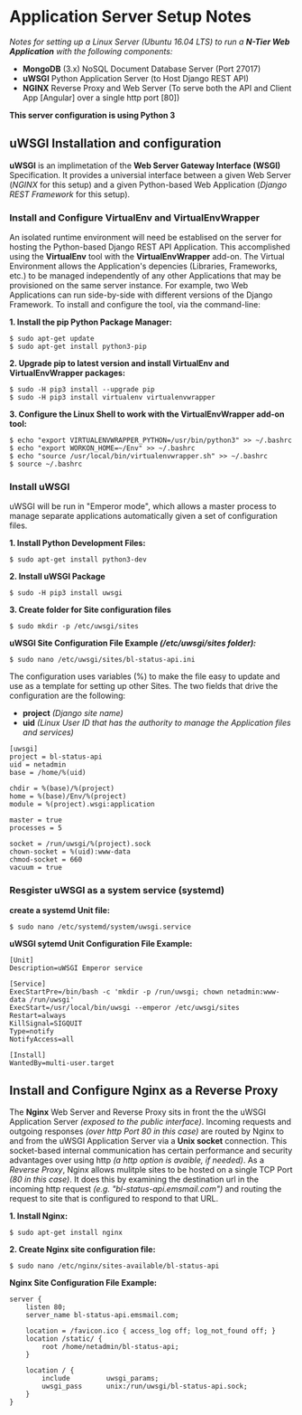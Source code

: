 # Application Server Setup Notes
*Notes for setting up a Linux Server (Ubuntu 16.04 LTS) to run a **N-Tier Web Application** with the following components:*
* **MongoDB** (3.x) NoSQL Document Database Server (Port 27017)
* **uWSGI** Python Application Server (to Host Django REST API)
* **NGINX** Reverse Proxy and Web Server (To serve both the API and Client App [Angular] over a single http port [80])

**This server configuration is using Python 3**

## uWSGI Installation and configuration
**uWSGI** is an implimetation of the **Web Server Gateway Interface (WSGI)** Specification. It provides a universial interface 
between a given Web Server (*NGINX* for this setup) and a given Python-based Web Application (*Django REST Framework* 
for this setup).

### Install and Configure VirtualEnv and VirtualEnvWrapper
An isolated runtime environment will need be establised on the server for hosting the Python-based Django REST API Application.  This accomplished using the **VirtualEnv** tool with the **VirtualEnvWrapper** add-on.  The Virtual Environment allows the Application's depencies (Libraries, Frameworks, etc.) to be managed independently of any other Applications that may be provisioned on the same server instance. For example, two Web Applications can run side-by-side with different versions of the Django Framework. To install and configure the tool, via the command-line:

**1. Install the pip Python Package Manager:**
```
$ sudo apt-get update
$ sudo apt-get install python3-pip
```

**2. Upgrade pip to latest version and install VirtualEnv and VirtualEnvWrapper packages:**
```
$ sudo -H pip3 install --upgrade pip
$ sudo -H pip3 install virtualenv virtualenvwrapper
```

**3. Configure the Linux Shell to work with the VirtualEnvWrapper add-on tool:**
```
$ echo "export VIRTUALENVWRAPPER_PYTHON=/usr/bin/python3" >> ~/.bashrc
$ echo "export WORKON_HOME=~/Env" >> ~/.bashrc
$ echo "source /usr/local/bin/virtualenvwrapper.sh" >> ~/.bashrc
$ source ~/.bashrc
```
### Install uWSGI
uWSGI will be run in "Emperor mode", which allows a master process to manage separate applications automatically given a set of configuration files.

**1. Install Python Development Files:**
```
$ sudo apt-get install python3-dev
```
**2. Install uWSGI Package**
```
$ sudo -H pip3 install uwsgi
```
**3. Create folder for Site configuration files**
```
$ sudo mkdir -p /etc/uwsgi/sites
```
**uWSGI Site Configuration File Example *(/etc/uwsgi/sites folder):***
```
$ sudo nano /etc/uwsgi/sites/bl-status-api.ini
```

The configuration uses variables (%) to make the file easy to update and use as a template for setting up other Sites.  The two fields that drive the configuration are the following: 

* **project** *(Django site name)* 
* **uid** *(Linux User ID that has the authority to manage the Application files and services)*

```
[uwsgi]
project = bl-status-api
uid = netadmin
base = /home/%(uid)

chdir = %(base)/%(project)
home = %(base)/Env/%(project)
module = %(project).wsgi:application

master = true
processes = 5

socket = /run/uwsgi/%(project).sock
chown-socket = %(uid):www-data
chmod-socket = 660
vacuum = true
```

### Resgister uWSGI as a system service (systemd)

**create a systemd Unit file:**
```
$ sudo nano /etc/systemd/system/uwsgi.service
```

**uWSGI sytemd Unit Configuration File Example:**
```
[Unit]
Description=uWSGI Emperor service

[Service]
ExecStartPre=/bin/bash -c 'mkdir -p /run/uwsgi; chown netadmin:www-data /run/uwsgi'
ExecStart=/usr/local/bin/uwsgi --emperor /etc/uwsgi/sites
Restart=always
KillSignal=SIGQUIT
Type=notify
NotifyAccess=all

[Install]
WantedBy=multi-user.target
```

## Install and Configure Nginx as a Reverse Proxy
The **Nginx** Web Server and Reverse Proxy sits in front the the uWSGI Application Server *(exposed to the public interface)*. Incoming requests and outgoing responses *(over http Port 80 in this case)* are routed by Nginx to and from the uWSGI Application Server via a **Unix socket** connection.  This socket-based internal communication has certain performance and security advantages over using http *(a http option is avaible, if needed)*.  As a *Reverse Proxy*, Nginx allows mulitple sites to be hosted on a single TCP Port *(80 in this case)*. It does this by examining the destination url in the incoming http request *(e.g. "bl-status-api.emsmail.com")* and routing the request to site that is configured to respond to that URL. 

**1. Install Nginx:**
```
$ sudo apt-get install nginx
```

**2. Create Nginx site configuration file:**
```
$ sudo nano /etc/nginx/sites-available/bl-status-api
```

**Nginx Site Configuration File Example:**
```
server {
    listen 80;
    server_name bl-status-api.emsmail.com;

    location = /favicon.ico { access_log off; log_not_found off; }
    location /static/ {
        root /home/netadmin/bl-status-api;
    }

    location / {
        include         uwsgi_params;
        uwsgi_pass      unix:/run/uwsgi/bl-status-api.sock;
    }
}
```

